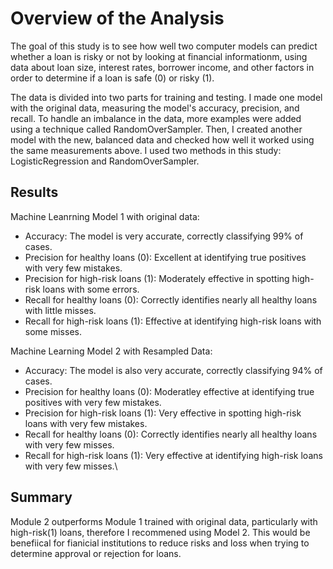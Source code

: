 # Overview of the Analysis

The goal of this study is to see how well two computer models can predict whether a loan is risky or not by looking at financial informationm, using data about loan size, interest rates, borrower income, and other factors in order to determine if a loan is safe (0) or risky (1).

The data is divided into two parts for training and testing. I made one model with the original data, measuring the model's accuracy, precision, and recall. To handle an imbalance in the data, more examples were added using a technique called RandomOverSampler. Then, I created another model with the new, balanced data and checked how well it worked using the same measurements above. I used two methods in this study: LogisticRegression and RandomOverSampler.

## Results

Machine Leanrning Model 1 with original data:

* Accuracy: The model is very accurate, correctly classifying 99% of cases.
* Precision for healthy loans (0): Excellent at identifying true positives with very few mistakes.
* Precision for high-risk loans (1): Moderately effective in spotting high-risk loans with some errors.
* Recall for healthy loans (0): Correctly identifies nearly all healthy loans with little misses.
* Recall for high-risk loans (1): Effective at identifying high-risk loans with some misses.


Machine Learning Model 2 with Resampled Data:

* Accuracy: The model is also very accurate, correctly classifying 94% of cases.
* Precision for healthy loans (0): Moderatley effective at identifying true positives with very few mistakes.
* Precision for high-risk loans (1): Very effective in spotting high-risk loans with very few mistakes.
* Recall for healthy loans (0): Correctly identifies nearly all healthy loans with very few misses.
* Recall for high-risk loans (1): Very effective at identifying high-risk loans with very few misses.\

## Summary

Module 2 outperforms Module 1 trained with original data, particularly with high-risk(1) loans, therefore I recommened using Model 2.
This would be benefiical for fianicial institutions to reduce risks and loss when trying to determine approval or rejection for loans. 
